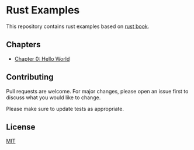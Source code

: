 # Rust Examples 

This repository contains rust examples based on [rust book](https://doc.rust-lang.org/stable/book/title-page.html).

## Chapters

- [Chapter 0: Hello World](./ch00_hello_world)

## Contributing

Pull requests are welcome. For major changes, please open an issue first
to discuss what you would like to change.

Please make sure to update tests as appropriate.

## License

[MIT](https://choosealicense.com/licenses/mit/)